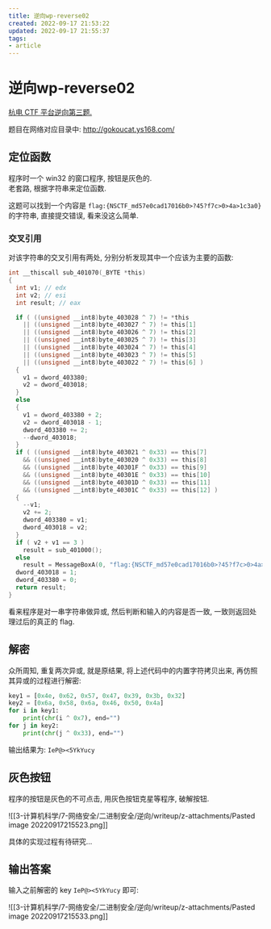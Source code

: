 ```yaml
---
title: 逆向wp-reverse02
created: 2022-09-17 21:53:22
updated: 2022-09-17 21:55:37
tags: 
- article
---
```

# 逆向wp-reverse02

[杭电 CTF 平台逆向第三题.](http://sec.hdu.edu.cn/question/reverse/5786?sort=default)  

题目在网络对应目录中: http://gokoucat.ys168.com/

## 定位函数
程序时一个 win32 的窗口程序, 按钮是灰色的.  
老套路, 根据字符串来定位函数.  

这题可以找到一个内容是 `flag:{NSCTF_md57e0cad17016b0>?45?f7c>0>4a>1c3a0}` 的字符串, 直接提交错误, 看来没这么简单.  

### 交叉引用

对该字符串的交叉引用有两处, 分别分析发现其中一个应该为主要的函数:

```c
int __thiscall sub_401070(_BYTE *this)
{
  int v1; // edx
  int v2; // esi
  int result; // eax

  if ( ((unsigned __int8)byte_403028 ^ 7) != *this
    || ((unsigned __int8)byte_403027 ^ 7) != this[1]
    || ((unsigned __int8)byte_403026 ^ 7) != this[2]
    || ((unsigned __int8)byte_403025 ^ 7) != this[3]
    || ((unsigned __int8)byte_403024 ^ 7) != this[4]
    || ((unsigned __int8)byte_403023 ^ 7) != this[5]
    || ((unsigned __int8)byte_403022 ^ 7) != this[6] )
  {
    v1 = dword_403380;
    v2 = dword_403018;
  }
  else
  {
    v1 = dword_403380 + 2;
    v2 = dword_403018 - 1;
    dword_403380 += 2;
    --dword_403018;
  }
  if ( ((unsigned __int8)byte_403021 ^ 0x33) == this[7]
    && ((unsigned __int8)byte_403020 ^ 0x33) == this[8]
    && ((unsigned __int8)byte_40301F ^ 0x33) == this[9]
    && ((unsigned __int8)byte_40301E ^ 0x33) == this[10]
    && ((unsigned __int8)byte_40301D ^ 0x33) == this[11]
    && ((unsigned __int8)byte_40301C ^ 0x33) == this[12] )
  {
    --v1;
    v2 += 2;
    dword_403380 = v1;
    dword_403018 = v2;
  }
  if ( v2 + v1 == 3 )
    result = sub_401000();
  else
    result = MessageBoxA(0, "flag:{NSCTF_md57e0cad17016b0>?45?f7c>0>4a>1c3a0}", "Flag", 0);
  dword_403018 = 1;
  dword_403380 = 0;
  return result;
}
```

看来程序是对一串字符串做异或, 然后判断和输入的内容是否一致, 一致则返回处理过后的真正的 flag.

## 解密

众所周知, 重复两次异或, 就是原结果, 将上述代码中的内置字符拷贝出来, 再仿照其异或的过程进行解密:

```python
key1 = [0x4e, 0x62, 0x57, 0x47, 0x39, 0x3b, 0x32]
key2 = [0x6a, 0x58, 0x6a, 0x46, 0x50, 0x4a]
for i in key1:
    print(chr(i ^ 0x7), end="")
for j in key2:
    print(chr(j ^ 0x33), end="")

```

输出结果为: `IeP@><5YkYucy`

## 灰色按钮

程序的按钮是灰色的不可点击, 用灰色按钮克星等程序, 破解按钮.

![[3-计算机科学/7-网络安全/二进制安全/逆向/writeup/z-attachments/Pasted image 20220917215523.png]]

具体的实现过程有待研究...  

## 输出答案

输入之前解密的 key `IeP@><5YkYucy` 即可:  

![[3-计算机科学/7-网络安全/二进制安全/逆向/writeup/z-attachments/Pasted image 20220917215533.png]]
